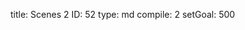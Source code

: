 title:          Scenes 2
ID:             52
type:           md
compile:        2
setGoal:        500


